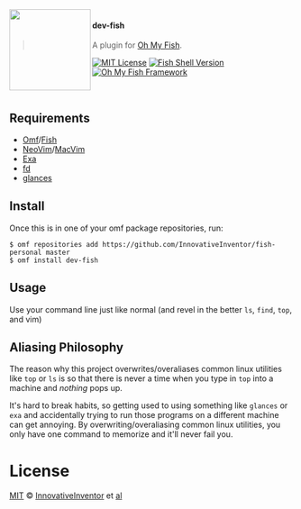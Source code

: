 <img src="https://cdn.rawgit.com/oh-my-fish/oh-my-fish/e4f1c2e0219a17e2c748b824004c8d0b38055c16/docs/logo.svg" align="left" width="144px" height="144px"/>

#### dev-fish
> A plugin for [Oh My Fish][omf-link].

[![MIT License](https://img.shields.io/badge/license-MIT-007EC7.svg?style=flat-square)](/LICENSE)
[![Fish Shell Version](https://img.shields.io/badge/fish-v2.2.0-007EC7.svg?style=flat-square)](https://fishshell.com)
[![Oh My Fish Framework](https://img.shields.io/badge/Oh%20My%20Fish-Framework-007EC7.svg?style=flat-square)](https://www.github.com/oh-my-fish/oh-my-fish)

<br/>

## Requirements
- [Omf](https://github.com/oh-my-fish/oh-my-fish)/[Fish](https://github.com/fish-shell/fish-shell)
- [NeoVim](https://github.com/neovim/neovim)/[MacVim](https://github.com/macvim-dev/macvim)
- [Exa](https://github.com/ogham/exa)
- [fd](https://github.com/sharkdp/fd)
- [glances](https://github.com/nicolargo/glances)

## Install
Once this is in one of your omf package repositories, run: 

```fish
$ omf repositories add https://github.com/InnovativeInventor/fish-personal master
$ omf install dev-fish
```

## Usage
Use your command line just like normal (and revel in the better `ls`, `find`, `top`, and vim)

## Aliasing Philosophy
The reason why this project overwrites/overaliases common linux utilities like `top` or `ls` is so that there is never a time when you type in `top` into a machine and *nothing* pops up.

It's hard to break habits, so getting used to using something like `glances` or `exa` and accidentally trying to run those programs on a different machine can get annoying. 
By overwriting/overaliasing common linux utilities, you only have one command to memorize and it'll never fail you.

# License

[MIT][mit] © [InnovativeInventor][author] et [al][contributors]


[mit]:            https://opensource.org/licenses/MIT
[author]:         https://github.com/{{USER}}
[contributors]:   https://github.com/{{USER}}/plugin-dev-fish/graphs/contributors
[omf-link]:       https://www.github.com/oh-my-fish/oh-my-fish

[license-badge]:  https://img.shields.io/badge/license-MIT-007EC7.svg?style=flat-square
